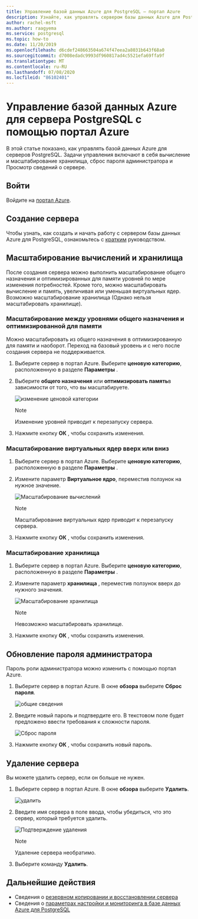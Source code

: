 ```yaml
---
title: Управление базой данных Azure для PostgreSQL — портал Azure
description: Узнайте, как управлять сервером базы данных Azure для PostgreSQL из портал Azure.
author: rachel-msft
ms.author: raagyema
ms.service: postgresql
ms.topic: how-to
ms.date: 11/20/2019
ms.openlocfilehash: d6cdef248663504a674f47eea2a8031b643f68a0
ms.sourcegitcommit: d7008edadc9993df960817ad4c5521efa69ffa9f
ms.translationtype: MT
ms.contentlocale: ru-RU
ms.lasthandoff: 07/08/2020
ms.locfileid: "86102401"
---
```

# <a name="manage-an-azure-database-for-postgresql-server-using-the-azure-portal"></a>Управление базой данных Azure для сервера PostgreSQL с помощью портал Azure
В этой статье показано, как управлять базой данных Azure для серверов PostgreSQL. Задачи управления включают в себя вычисление и масштабирование хранилища, сброс пароля администратора и Просмотр сведений о сервере.

## <a name="sign-in"></a>Войти
Войдите на [портал Azure](https://portal.azure.com).

## <a name="create-a-server"></a>Создание сервера
Чтобы узнать, как создать и начать работу с сервером базы данных Azure для PostgreSQL, ознакомьтесь с [кратким](quickstart-create-server-database-portal.md) руководством.

## <a name="scale-compute-and-storage"></a>Масштабирование вычислений и хранилища

После создания сервера можно выполнить масштабирование общего назначения и оптимизированных для памяти уровней по мере изменения потребностей. Кроме того, можно масштабировать вычисление и память, увеличивая или уменьшая виртуальных ядер. Возможно масштабирование хранилища (Однако нельзя масштабировать хранилище).

### <a name="scale-between-general-purpose-and-memory-optimized-tiers"></a>Масштабирование между уровнями общего назначения и оптимизированной для памяти

Можно масштабировать из общего назначения в оптимизированную для памяти и наоборот. Переход на базовый уровень и с него после создания сервера не поддерживается. 

1. Выберите сервер в портал Azure. Выберите **ценовую категорию**, расположенную в разделе **Параметры** .

2. Выберите **общего назначения** или **оптимизировать память**в зависимости от того, что вы масштабируете. 

    ![изменение ценовой категории](./media/howto-create-manage-server-portal/change-pricing-tier.png)

    > [!NOTE]
    > Изменение уровней приводит к перезапуску сервера.

4. Нажмите кнопку **ОК** , чтобы сохранить изменения.


### <a name="scale-vcores-up-or-down"></a>Масштабирование виртуальных ядер вверх или вниз

1. Выберите сервер в портал Azure. Выберите **ценовую категорию**, расположенную в разделе **Параметры** .

2. Измените параметр **Виртуальное ядро**, переместив ползунок на нужное значение.

    ![Масштабирование вычислений](./media/howto-create-manage-server-portal/scaling-compute.png)

    > [!NOTE]
    > Масштабирование виртуальных ядер приводит к перезапуску сервера.

3. Нажмите кнопку **ОК** , чтобы сохранить изменения.


### <a name="scale-storage-up"></a>Масштабирование хранилища

1. Выберите сервер в портал Azure. Выберите **ценовую категорию**, расположенную в разделе **Параметры** .

2. Измените параметр **хранилища** , переместив ползунок вверх до нужного значения.

    ![Масштабирование хранилища](./media/howto-create-manage-server-portal/scaling-storage.png)

    > [!NOTE]
    > Невозможно масштабировать хранилище.

3. Нажмите кнопку **ОК** , чтобы сохранить изменения.


## <a name="update-admin-password"></a>Обновление пароля администратора
Пароль роли администратора можно изменить с помощью портал Azure.

1. Выберите сервер в портал Azure. В окне **обзора** выберите **Сброс пароля**.

   ![общие сведения](./media/howto-create-manage-server-portal/overview-reset-password.png)

2. Введите новый пароль и подтвердите его. В текстовом поле будет предложено ввести требования к сложности пароля.

   ![Сброс пароля](./media/howto-create-manage-server-portal/reset-password.png)

3. Нажмите кнопку **ОК** , чтобы сохранить новый пароль.


## <a name="delete-a-server"></a>Удаление сервера

Вы можете удалить сервер, если он больше не нужен. 

1. Выберите сервер в портал Azure. В окне **обзора** выберите **Удалить**.

    ![удалить](./media/howto-create-manage-server-portal/overview-delete.png)

2. Введите имя сервера в поле ввода, чтобы убедиться, что это сервер, который требуется удалить.

    ![Подтверждение удаления](./media/howto-create-manage-server-portal/confirm-delete.png)

    > [!NOTE]
    > Удаление сервера необратимо.

3. Выберите команду **Удалить**.


## <a name="next-steps"></a>Дальнейшие действия
- Сведения о [резервном копировании и восстановлении сервера](howto-restore-server-portal.md)
- Сведения о [параметрах настройки и мониторинга в базе данных Azure для PostgreSQL](concepts-monitoring.md)
